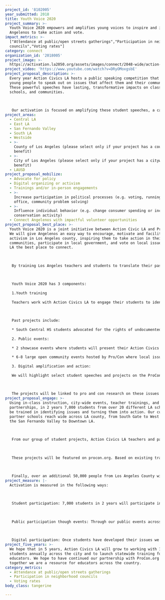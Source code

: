 ```yaml
---
project_id: '8102005'
year_submitted: 2018
title: Youth Voice 2020
project_summary: >-
  Youth Voice 2020 empowers and amplifies young voices to inspire and inform
  Angelenos to take action and vote.
impact_metrics: >-
  ["Attendance at public/open streets gatherings","Participation in neighborhood
  councils","Voting rates"]
category: connect
organization_id: '2018005'
project_image: >-
  https://activation.la2050.org/assets/images/connect/2048-wide/action-civics-la-an-initiative-of-mikva-challenge.jpg
project_video: 'https://www.youtube.com/watch?v=DRyOMoxgsbE'
project_proposal_description: >-
  Every year Action Civics LA hosts a public speaking competition that calls
  young people to speak out on issues that affect them and their communities.
  These powerful speeches have lasting, transformative impacts on classrooms,
  schools, and communities.
   
    
   
   Our activation is focused on amplifying these student speeches, a call-to-action, to inform and inspire Angelenos to participate in local neighborhood councils and vote in 2018, 2019, and 2020.
project_areas:
  - Central LA
  - East LA
  - San Fernando Valley
  - South LA
  - Westside
  - >-
    County of Los Angeles (please select only if your project has a countywide
    benefit)
  - >-
    City of Los Angeles (please select only if your project has a citywide
    benefit)
  - LAUSD
project_proposal_mobilize:
  - Advocate for policy
  - Digital organizing or activism
  - Trainings and/or in-person engagements
  - >-
    Increase participation in political processes (e.g. voting, running for
    office, community problem solving)
  - >-
    Influence individual behavior (e.g. change consumer spending or increase
    conservation activity)
  - Connect Angelenos with impactful volunteer opportunities
project_proposal_best_place: >-
  Youth Voice 2020 is a joint initiative between Action Civic LA and ProCon.org.
  We will give Angelenos an easy way to encourage, motivate and facilitate youth
  activism in Los Angeles county, inspiring them to take action in their
  communities, participate in local government, and vote on local issues, making
  LA the best place to connect.
   
    
   
   By training Los Angeles teachers and students to translate their passion into action, highlighting the civic action of youth, and connecting youth to local government, we will show Angelenos how to be active in their communities. Youth Voice 2020 will increase the percentage of young people who are registered to vote; regularly volunteer; and involved in local government. Our focus on action will also increase government responsiveness to local issues. Our ability to amplify youth voices through public events and websites will increase adult participation in local issues, voting rates, volunteerism.
   
    
   
   Youth Voice 2020 has 3 components:
   
   1.Youth training
   
   Teachers work with Action Civics LA to engage their students to identify the most pressing issues in their communities and take action to address these issues. Students learn how to SPEAK OUT, ADVOCATE for change, COLLABORATE with peers and community organizations, RESEARCH issues, DEVELOP action plans to affect change, and SHOWCASE their year-long activism efforts.
   
    
   
   Past projects include:
   
   * South Central HS students advocated for the rights of undocumented immigrants and DREAMers in their school and community bringing in the assistance of immigration lawyers and representatives from Congresswoman Karen Bass’ office; Hancock Park Elementary students researched homelessness rates in their neighborhood and presented their findings to Councilmember Ryu in City Hall; Boyle Heights 9th graders started a school-wide “Unplug Monday” during free periods where students detach from all electronics and focus on interpersonal connections and mental health care. 
   
   2. Public events:
   
   * 2 showcase events where students will present their Action Civics projects and receive feedback from community leaders.
   
   * 6-8 large open community events hosted by Pro/Con where local issues are debated (proposed locations include the Santa Monica Pier, USC, and others). Student projects will be featured and event participants will be asked to take action to support them. 
   
   3. Digital amplification and action:
   
   We will highlight select student speeches and projects on the ProCon.org website for the 500,000 annual users from Los Angeles. We will focus on the following four areas: Water and the environment; Community and School safety; Civic Participation; and Education.
   
    
   
   The projects will be linked to pro and con research on these issues on ProCon.org, a website use by 25 million people per year, including more than 500,000 Angelenos. Web visitors will be able to view the projects, replicate them in their own neighborhood, contact their local representatives, and share with their own social networks.
project_proposal_engage: >-
  Using in-class instruction, city-wide events, teacher trainings, and school
  partnerships, in 2 years 7,000 students from over 20 different LA schools will
  be trained in identifying issues and turning them into action. Our current
  partner schools reach wide across LA county, from South Gate to West LA, from
  the San Fernando Valley to Downtown LA. 
   
    
   
   From our group of student projects, Action Civics LA teachers and partner organizations will select student projects that inspire, educate, and inform in four areas: Water and the environment; Community and School safety; Civic Participation; and Education.
   
    
   
   These projects will be featured on procon.org. Based on existing traffic on procon.org, we estimate that over 50,000 Angelenos will visit these pages and take action to support student work whether it is reading about an issue, sending the issue pages to their neighborhood council, replicating the project in their own neighborhood, or by contacting their local representative. 
   
    
   
   Finally, over an additional 50,000 people from Los Angeles County will be exposed to issues and youth voice at six county-wide public events featuring youth voice on civic issues. After these events, participants will have greater understanding of issues, be able to connect with and support youth leaders, and be ready to take action.
project_measure: |-
  Activation is measured in the following ways:
   
    
   
   Student participation: 7,000 students in 2 years will participate in Action Civics LA in-class programs where they develop their issues and projects. We will measure student learning throughout, measuring increases in ability to debate, do research, analyze issues, and developing strategic plans. Additionally, we plan to track alumni of the program via surveys.
   
    
   
   Public participation though events: Through our public events across the county, we will measure event attendance and exposure to youth issues. We will also measure adoption of student calls to action.
   
    
   
   Digital participation: Once students have developed their issues we will measure dissemination of their ideas and passion via visits to web pages and clickthroughs on various actions including contacting their neighborhood council, contacting their representatives, and downloading information to replicate the project in their own neighborhood. We estimate that 10% of the Los Angeles traffic to ProCon.org will view these student pages, representing 4,000 actions per month or 50,000 people per year.
project_five_years: >-
  We hope that in 5 years, Action Civics LA will grow to working with 15,000
  students annually across the city and to launch statewide training for
  educators. We hope to have continued our partnership with ProCon.org so that
  together we are a resource for educators across the country.
category_metrics:
  - Attendance at public/open streets gatherings
  - Participation in neighborhood councils
  - Voting rates
body_class: tangerine

---
```

